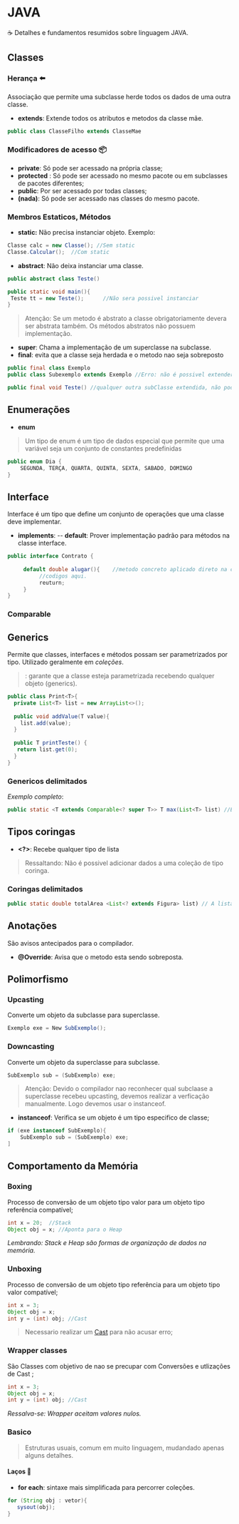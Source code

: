# JAVA
 ☕ Detalhes e fundamentos resumidos sobre linguagem JAVA.

## Classes

### Herança ⬅️
Associação que permite uma subclasse herde todos os dados de uma outra classe.
- **extends**: Extende todos os atributos e metodos da classe mãe.
```java
public class ClasseFilho extends ClasseMae
```
### Modificadores de acesso 📦
- **private**: Só pode ser acessado na própria classe;
- **protected** : Só pode ser acessado no mesmo pacote ou em subclasses de pacotes diferentes;
- **public**: Por ser acessado por todas classes;
- **(nada)**: Só pode ser acessado nas classes do mesmo pacote. 

 


### Membros Estaticos, Métodos
- **static:** Não precisa instanciar objeto.
Exemplo: 
```java
Classe calc = new Classe(); //Sem static
Classe.Calcular();  //Com static
```
- **abstract**: Não deixa instanciar uma classe.
```java
public abstract class Teste()

public static void main(){
 Teste tt = new Teste();      //Não sera possivel instanciar
}
```
>Atenção: Se um metodo é abstrato a classe obrigatoriamente devera ser abstrata também.
>Os métodos abstratos não possuem implementação.
- **super**: Chama a implementação de um superclasse na subclasse.
- **final**: evita que a classe seja herdada e o metodo nao seja sobreposto
```java
public final class Exemplo
public class Subexemplo extends Exemplo //Erro: não é possivel extender classe com final

public final void Teste() //qualquer outra subClasse extendida, não poderá sobrepor este metodo.
```


## Enumerações
- **enum**
>Um tipo de enum é um tipo de dados especial que permite que uma variável seja um conjunto de constantes predefinidas
```java
public enum Dia {
    SEGUNDA, TERÇA, QUARTA, QUINTA, SEXTA, SABADO, DOMINGO 
}
```

## Interface
Interface é um tipo que define um conjunto de operações que uma classe deve implementar.
- **implements**: 
-- **default**: Prover implementação padrão para métodos na classe interface.
```java
public interface Contrato {
     
     default double alugar(){    //metodo concreto aplicado direto na classe interface
          //codigos aqui.
          reuturn;
     }
}
```

### Comparable

## Generics
Permite que classes, interfaces e métodos possam ser parametrizados por tipo. Utilizado geralmente em *coleções*.
> **<T>**: garante que a classe esteja parametrizada recebendo qualquer objeto (generics).
```java
public class Print<T>{
  private List<T> list = new ArrayList<>();
 
  public void addValue(T value){
    list.add(value);
  }
 
  public T printTeste() {
   return list.get(0); 
  }
}
```
### Genericos delimitados
 _Exemplo completo_:
 ```java
public static <T extends Comparable<? super T>> T max(List<T> list) //É um tipo comparavel T ou qualquer superclasse do produto
```
## Tipos coringas
- **<?>**: Recebe qualquer tipo de lista
>Ressaltando: Não é possivel adicionar dados a uma coleção de tipo coringa.
### Coringas delimitados
 ```java
public static double totalArea <List<? extends Figura> list) // A lista pode ser uma Figura(suberclasse) ou qualquer subclasse de figura
```


## Anotações
São avisos antecipados para o compilador.
- **@Override**: Avisa que o metodo esta sendo sobreposta.



## Polimorfismo
### Upcasting
Converte um objeto da subclasse para superclasse.
```java
Exemplo exe = New SubExemplo();
```

### Downcasting
Converte um objeto da superclasse para subclasse.
```java
SubExemplo sub = (SubExemplo) exe;
```
>Atenção: Devido o compilador nao reconhecer qual subclaase a superclasse recebeu upcasting, devemos realizar a verficação manualmente. Logo devemos usar o instanceof.
- **instanceof**: Verifica se um objeto é um tipo especifico de classe;
```java
if (exe instanceof SubExemplo){
    SubExemplo sub = (SubExemplo) exe;
]
```


## Comportamento da Memória
### Boxing 
Processo de conversão de um objeto tipo valor para um objeto tipo referência compatível;
```java
int x = 20;  //Stack
Object obj = x; //Aponta para o Heap
```
_Lembrando: Stack e Heap são formas de organização de dados na memória._
### Unboxing 
Processo de conversão de um objeto tipo referência para um objeto tipo valor compatível;
```java
int x = 3;
Object obj = x; 
int y = (int) obj; //Cast
```
>Necessario realizar um [Cast]("") para não acusar erro;

### Wrapper classes 
São Classes com objetivo de nao se precupar com Conversões e utlizações de Cast ;
```java
int x = 3;
Object obj = x; 
int y = (int) obj; //Cast
```
_Ressalva-se: Wrapper aceitam valores nulos._


### Basico
> Estruturas usuais, comum em muito linguagem, mudandado apenas alguns detalhes.

#### Laços 🔄

- **for each**: sintaxe mais simplificada para percorrer coleções.
```java
for (String obj : vetor){
   sysout(obj);
}
```
